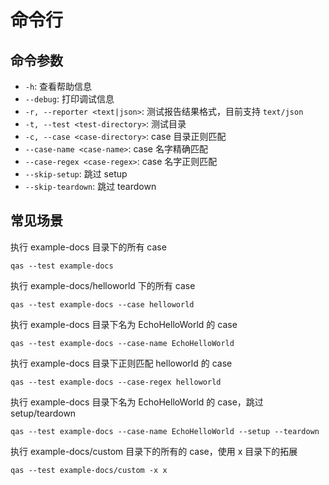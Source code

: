 # 命令行

## 命令参数

- `-h`: 查看帮助信息
- `--debug`: 打印调试信息
- `-r, --reporter <text|json>`: 测试报告结果格式，目前支持 `text/json`
- `-t, --test <test-directory>`: 测试目录
- `-c, --case <case-directory>`: case 目录正则匹配
- `--case-name <case-name>`: case 名字精确匹配
- `--case-regex <case-regex>`: case 名字正则匹配
- `--skip-setup`: 跳过 setup
- `--skip-teardown`: 跳过 teardown

## 常见场景

执行 example-docs 目录下的所有 case

```shell
qas --test example-docs
```

执行 example-docs/helloworld 下的所有 case

```shell
qas --test example-docs --case helloworld
```

执行 example-docs 目录下名为 EchoHelloWorld 的 case

```shell
qas --test example-docs --case-name EchoHelloWorld
```

执行 example-docs 目录下正则匹配 helloworld 的 case

```shell
qas --test example-docs --case-regex helloworld
```

执行 example-docs 目录下名为 EchoHelloWorld 的 case，跳过 setup/teardown

```shell
qas --test example-docs --case-name EchoHelloWorld --setup --teardown
```

执行 example-docs/custom 目录下的所有的 case，使用 x 目录下的拓展

```shell
qas --test example-docs/custom -x x
```
